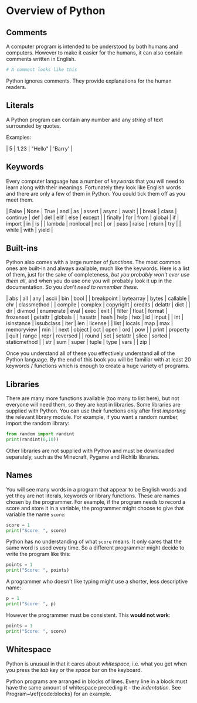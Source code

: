 # Overview of Python

## Comments

A computer program is intended to be understood by both humans and computers.  However to make it easier for the humans, it can also contain
comments written in English.

```python
# A comment looks like this
```

Python ignores comments.  They provide explanations for the human readers.


## Literals

A Python program can contain any number and any *string* of text surrounded by quotes.

Examples:

| 5 | 1.23 | "Hello" | 'Barry' |

## Keywords

Every computer language has a number of *keywords* that you will need to learn along with their meanings.
Fortunately they look like English words and there are only a few of them in Python.  You could tick them off
as you meet them.

| False | None | True | and | as | assert | async | await |
| break | class | continue |  def | del | elif | else | except |
| finally | for | from | global | if | import | in | is |
| lambda | nonlocal | not | or | pass | raise | return | try |
| while | with | yield |

## Built-ins

Python also comes with a large number of *functions*.  The most common ones are built-in and always available, much
like the keywords.  Here is a list of them, just for the sake of completeness, *but you probably won't ever use them all*, and when you do use one
you will probably look it up in the documentation. So you *don't need to remember these*.

| abs | all | any | ascii | bin | bool |
| breakpoint | bytearray | bytes | callable | chr | classmethod |
| compile | complex | copyright | credits | delattr | dict |
| dir | divmod | enumerate | eval | exec | exit |
| filter | float | format | frozenset | getattr | globals |
| hasattr | hash | help | hex | id | input |
| int | isinstance | issubclass | iter | len | license |
| list | locals | map | max | memoryview | min |
| next | object | oct | open | ord | pow |
| print | property | quit | range | repr | reversed |
| round | set | setattr | slice | sorted | staticmethod |
| str | sum | super | tuple | type | vars |
| zip |

Once you understand all of these you effectively understand all of the Python language.  By the end of this book you
will be familiar with at least 20 keywords / functions which is enough to create a huge variety of programs.

## Libraries

There are many more functions available (too many to list here), but not everyone will need them, so they are kept in libraries.
Some libraries
are supplied with Python.  You can use their functions only after first *importing* the relevant library module.  For
example, if you want a random number, import the random library:

```python
from random import randint
print(randint(0,10))
```

Other libraries are not supplied with Python and must be downloaded separately, such as the Minecraft, Pygame and Richlib libraries.

## Names

You will see many words in a program that appear to be English words and yet they are not literals, keywords or library functions.
These are names chosen by the programmer.  For example, if the program needs to record a score and store it in a variable, the
programmer might choose to give that variable the name `score`:

```python
score = 1
print("Score: ", score)
```

Python has no understanding of what `score` means.  It only cares that the same word is used every time.  So a different programmer
might decide to write the program like this:

```python
points = 1
print("Score: ", points)
```

A programmer who doesn't like typing might use a shorter, less descriptive name:
```python
p = 1
print("Score: ", p)
```

However the programmer must be consistent.  This **would not work**:
```python
points = 1
print("Score: ", score)
```

## Whitespace

Python is unusual in that it cares about *whitespace*, i.e. what you get when you press the *tab* key or the *space* bar on the keyboard.

Python programs are arranged in blocks of lines.  Every line in a block must have the same amount of whitespace preceding it - the *indentation*.  See Program~\ref{code:blocks} for an example.